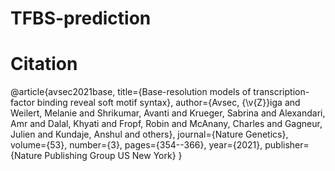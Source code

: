 # TFBS-prediction

# Citation
@article{avsec2021base,
  title={Base-resolution models of transcription-factor binding reveal soft motif syntax},
  author={Avsec, {\v{Z}}iga and Weilert, Melanie and Shrikumar, 
    Avanti and Krueger, Sabrina and Alexandari, Amr and Dalal, Khyati and Fropf,
    Robin and McAnany, Charles and Gagneur, Julien and Kundaje, Anshul and others},
  journal={Nature Genetics},
  volume={53},
  number={3},
  pages={354--366},
  year={2021},
  publisher={Nature Publishing Group US New York}
}
